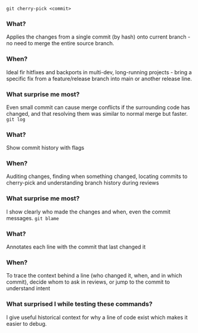 
`git cherry-pick <commit>`
### What?
Applies the changes from a single commit (by hash) onto current branch - no need to merge the entire source branch.
### When?
Ideal fir hitfixes and backports in multi-dev, long-running projects - bring a specific fix from a feature/release branch into main or another release line.
### What surprise me most?
Even small commit can cause merge conflicts if the surrounding code has changed, and that resolving them was similar to normal merge but faster.
`git log`
### What?
Show commit history with flags
### When?
Auditing changes, finding when something changed, locating commits to cherry-pick and understanding branch history during reviews
### What surprise me most?
I show clearly who made the changes and when, even the commit messages.
`git blame`
### What?
Annotates each line with the commit that last changed it
### When?
To trace the context behind a line (who changed it, when, and in which commit), decide whom to ask in reviews, or jump to the commit to understand intent
### What surprised I while testing these commands?
I give useful historical context for why a line of code exist which makes it easier to debug.